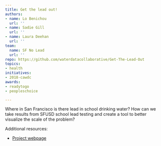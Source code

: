 ```yaml
---
title: Get the lead out!
authors:
- name: Lo Benichou
  url: ''
- name: Sadie Gill
  url: ''
- name: Laura Deehan
  url: ''
team:
  name: SF No Lead
  url: ''
repo: https://github.com/waterdatacollaborative/Get-The-Lead-Out
topics:
- health
initiatives:
- 2018-cawdc
awards:
- readytogo
- peopleschoice

---
```


Where in San Francisco is there lead in school drinking water? How can we take results from SFUSD school lead testing and create a tool to better visualize the scale of the problem?

Additional resources:

- [Project webpage](https://lobenichou.github.io/waterChallenge/)

